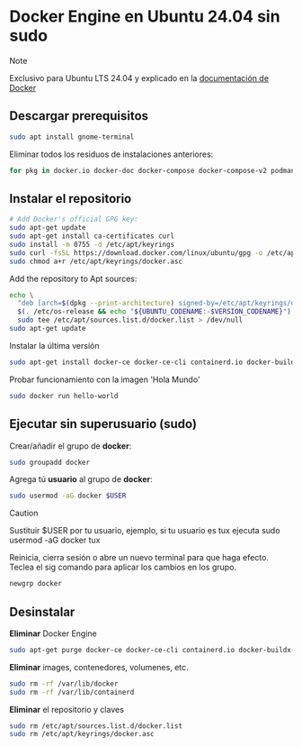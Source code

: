 # Docker Engine en Ubuntu 24.04 sin sudo

> [!NOTE]
> Exclusivo para Ubuntu LTS 24.04 y explicado en la [documentación de Docker](https://docs.docker.com/desktop/setup/install/linux/ubuntu/#prerequisites)

## Descargar prerequisitos

```bash
sudo apt install gnome-terminal
```

Eliminar todos los residuos de instalaciones anteriores:

```bash
for pkg in docker.io docker-doc docker-compose docker-compose-v2 podman-docker containerd runc; do sudo apt-get remove $pkg; done
```

## Instalar el repositorio

```bash
# Add Docker's official GPG key:
sudo apt-get update
sudo apt-get install ca-certificates curl
sudo install -m 0755 -d /etc/apt/keyrings
sudo curl -fsSL https://download.docker.com/linux/ubuntu/gpg -o /etc/apt/keyrings/docker.asc
sudo chmod a+r /etc/apt/keyrings/docker.asc
```

Add the repository to Apt sources:

```bash
echo \
  "deb [arch=$(dpkg --print-architecture) signed-by=/etc/apt/keyrings/docker.asc] https://download.docker.com/linux/ubuntu \
  $(. /etc/os-release && echo "${UBUNTU_CODENAME:-$VERSION_CODENAME}") stable" | \
  sudo tee /etc/apt/sources.list.d/docker.list > /dev/null
sudo apt-get update
```

Instalar la última versión

```bash
sudo apt-get install docker-ce docker-ce-cli containerd.io docker-buildx-plugin docker-compose-plugin
```

Probar funcionamiento con la imagen 'Hola Mundo'

```bash
sudo docker run hello-world
```

## Ejecutar sin superusuario (sudo)

Crear/añadir el grupo de **docker**:

```bash
sudo groupadd docker
```

Agrega tú **usuario** al grupo de **docker**:

```bash
sudo usermod -aG docker $USER
```

> [!CAUTION]
> Sustituir $USER por tu usuario, ejemplo, si tu usuario es tux ejecuta sudo usermod -aG docker tux

Reinicia, cierra sesión o abre un nuevo terminal para que haga efecto. Teclea el sig comando para aplicar los cambios en los grupo.

```bash
newgrp docker
```

## Desinstalar

**Eliminar** Docker Engine

```bash
sudo apt-get purge docker-ce docker-ce-cli containerd.io docker-buildx-plugin docker-compose-plugin docker-ce-rootless-extras
```

**Eliminar** images, contenedores, volumenes, etc.

```bash
sudo rm -rf /var/lib/docker
sudo rm -rf /var/lib/containerd
```

**Eliminar** el repositorio y claves

```bash
sudo rm /etc/apt/sources.list.d/docker.list
sudo rm /etc/apt/keyrings/docker.asc
```
